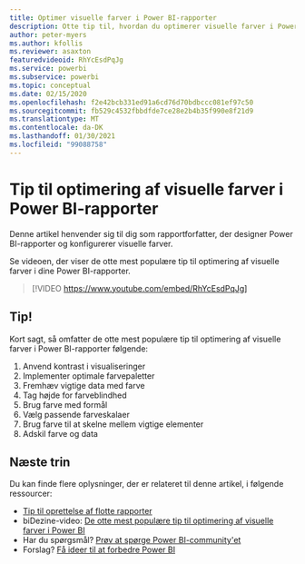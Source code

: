 ```yaml
---
title: Optimer visuelle farver i Power BI-rapporter
description: Otte tip til, hvordan du optimerer visuelle farver i Power BI-rapportvisualiseringer, i Power BI Desktop eller i Power BI-tjenesten.
author: peter-myers
ms.author: kfollis
ms.reviewer: asaxton
featuredvideoid: RhYcEsdPqJg
ms.service: powerbi
ms.subservice: powerbi
ms.topic: conceptual
ms.date: 02/15/2020
ms.openlocfilehash: f2e42bcb331ed91a6cd76d70bdbccc081ef97c50
ms.sourcegitcommit: fb529c4532fbbdfde7ce28e2b4b35f990e8f21d9
ms.translationtype: MT
ms.contentlocale: da-DK
ms.lasthandoff: 01/30/2021
ms.locfileid: "99088758"
---
```

# <a name="tips-to-optimize-visual-colors-in-power-bi-reports"></a>Tip til optimering af visuelle farver i Power BI-rapporter

Denne artikel henvender sig til dig som rapportforfatter, der designer Power BI-rapporter og konfigurerer visuelle farver.

Se videoen, der viser de otte mest populære tip til optimering af visuelle farver i dine Power BI-rapporter.

> [!VIDEO https://www.youtube.com/embed/RhYcEsdPqJg]

## <a name="tips"></a>Tip!

Kort sagt, så omfatter de otte mest populære tip til optimering af visuelle farver i Power BI-rapporter følgende:

1. Anvend kontrast i visualiseringer
1. Implementer optimale farvepaletter
1. Fremhæv vigtige data med farve
1. Tag højde for farveblindhed
1. Brug farve med formål
1. Vælg passende farveskalaer
1. Brug farve til at skelne mellem vigtige elementer
1. Adskil farve og data

## <a name="next-steps"></a>Næste trin

Du kan finde flere oplysninger, der er relateret til denne artikel, i følgende ressourcer:

- [Tip til oprettelse af flotte rapporter](../create-reports/desktop-tips-and-tricks-for-creating-reports.md)
- biDezine-video: [De otte mest populære tip til optimering af visuelle farver i Power BI](https://www.youtube.com/watch?v=RhYcEsdPqJg)
- Har du spørgsmål? [Prøv at spørge Power BI-community'et](https://community.powerbi.com/)
- Forslag? [Få ideer til at forbedre Power BI](https://ideas.powerbi.com)

